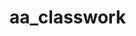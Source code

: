 # aa_classwork
 
 
                       
        
 
                       
                       
      
 
                       
                       
      
 
                       
                       
     

                       
                       
      
 
                       
                       
     

                       
                       
      
 
                  
                       
                       
      
 
                       
                       
     

                       
                       
      
 
                       
                       
     

                       
                       
      
 
                       
                       
     
     
                       
     

